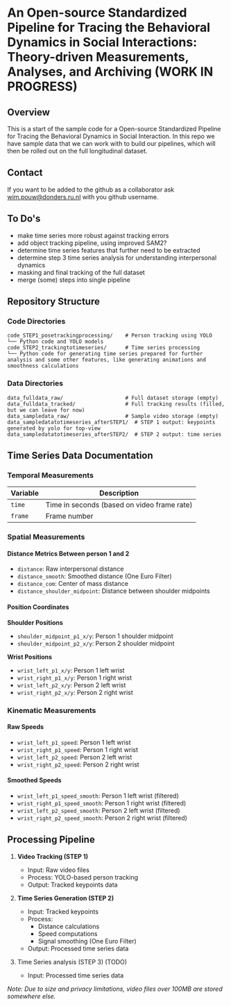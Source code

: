 # An Open-source Standardized Pipeline for Tracing the Behavioral Dynamics in Social Interactions: Theory-driven Measurements, Analyses, and Archiving (WORK IN PROGRESS)

## Overview
This is a start of the sample code for a Open-source Standardized Pipeline for Tracing the Behavioral Dynamics in Social Interaction. In this repo we have sample data that we can work with to build our pipelines, which will then be rolled out on the full longitudinal dataset.

## Contact
If you want to be added to the github as a collaborator ask wim.pouw@donders.ru.nl with you github username.

## To Do's
- make time series more robust against tracking errors
- add object tracking pipeline, using improved SAM2?
- determine time series features that further need to be extracted
- determine step 3 time series analysis for understanding interpersonal dynamics
- masking and final tracking of the full dataset
- merge (some) steps into single pipeline

## Repository Structure

### Code Directories
```
code_STEP1_posetrackingprocessing/    # Person tracking using YOLO
└── Python code and YOLO models
code_STEP2_trackingtotimeseries/      # Time series processing
└── Python code for generating time series prepared for further analysis and some other features, like generating animations and smoothness calculations
```

### Data Directories
```
data_fulldata_raw/                    # Full dataset storage (empty)
data_fulldata_tracked/                # Full tracking results (filled, but we can leave for now)
data_sampledata_raw/                  # Sample video storage (empty)
data_sampledatatotimeseries_afterSTEP1/  # STEP 1 output: keypoints generated by yolo for top-view
data_sampledatatotimeseries_afterSTEP2/  # STEP 2 output: time series
```

## Time Series Data Documentation

### Temporal Measurements
| Variable | Description |
|----------|-------------|
| `time`   | Time in seconds (based on video frame rate) |
| `frame`  | Frame number |

### Spatial Measurements
#### Distance Metrics Between person 1 and 2
- `distance`: Raw interpersonal distance
- `distance_smooth`: Smoothed distance (One Euro Filter)
- `distance_com`: Center of mass distance
- `distance_shoulder_midpoint`: Distance between shoulder midpoints

#### Position Coordinates
**Shoulder Positions**
- `shoulder_midpoint_p1_x/y`: Person 1 shoulder midpoint
- `shoulder_midpoint_p2_x/y`: Person 2 shoulder midpoint

**Wrist Positions**
- `wrist_left_p1_x/y`: Person 1 left wrist
- `wrist_right_p1_x/y`: Person 1 right wrist
- `wrist_left_p2_x/y`: Person 2 left wrist
- `wrist_right_p2_x/y`: Person 2 right wrist

### Kinematic Measurements
#### Raw Speeds
- `wrist_left_p1_speed`: Person 1 left wrist
- `wrist_right_p1_speed`: Person 1 right wrist
- `wrist_left_p2_speed`: Person 2 left wrist
- `wrist_right_p2_speed`: Person 2 right wrist

#### Smoothed Speeds
- `wrist_left_p1_speed_smooth`: Person 1 left wrist (filtered)
- `wrist_right_p1_speed_smooth`: Person 1 right wrist (filtered)
- `wrist_left_p2_speed_smooth`: Person 2 left wrist (filtered)
- `wrist_right_p2_speed_smooth`: Person 2 right wrist (filtered)

## Processing Pipeline
1. **Video Tracking (STEP 1)**
   - Input: Raw video files
   - Process: YOLO-based person tracking
   - Output: Tracked keypoints data

2. **Time Series Generation (STEP 2)**
   - Input: Tracked keypoints
   - Process: 
     - Distance calculations
     - Speed computations
     - Signal smoothing (One Euro Filter)
   - Output: Processed time series data

3. Time Series analysis (STEP 3) (TODO)
   - Input: Processed time series data

*Note: Due to size and privacy limitations, video files over 100MB are stored somewhere else.*